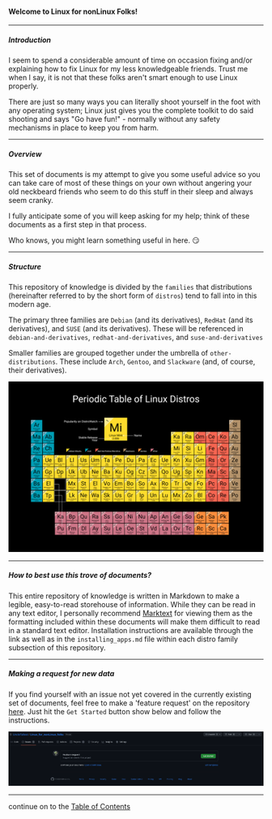 #### Welcome to Linux for nonLinux Folks!

---

##### Introduction

I seem to spend a considerable amount of time on occasion fixing and/or explaining how to fix Linux for my less knowledgeable friends. Trust me when I say, it is not that these folks aren't smart enough to use Linux properly. 

There are just so many ways you can literally shoot yourself in the foot with any operating system; Linux just gives you the complete toolkit to do said shooting and says "Go have fun!" - normally without any safety mechanisms in place to keep you from harm. 

---

##### Overview

This set of documents is my attempt to give you some useful advice so you can take care of most of these things on your own without angering your old neckbeard friends who seem to do this stuff in their sleep and always seem cranky. 

I fully anticipate some of you will keep asking for my help; think of these documents as a first step in that process. 

Who knows, you might learn something useful in here. :smirk:

---

##### Structure

This repository of knowledge is divided by the `families` that distributions (hereinafter referred to by the short form of `distros`) tend to fall into in this modern age.

The primary three families are `Debian` (and its derivatives), `RedHat` (and its  derivatives), and `SUSE` (and its derivatives). These will be referenced in `debian-and-derivatives`, `redhat-and-derivatives`, and `suse-and-derivatives`

Smaller families are grouped together under the umbrella of `other-distributions`. These include `Arch`, `Gentoo`, and `Slackware` (and, of course, their derivatives).



![](./images/periodic-table-of-distro.png)

---

##### How to best use this trove of documents?

This entire repository of knowledge is written in Markdown to make a legible, easy-to-read storehouse of information. While they can be read in any text editor, I personally recommend [Marktext](https://github.com/marktext/marktext) for viewing them as the formatting included within these documents will make them difficult to read in a standard text editor. Installation instructions are available through the link as well as in the `installing_apps.md` file within each distro family subsection of this repository.

---

##### Making a request for new data

If you find yourself with an issue not yet covered in the currently existing set of documents, feel free to make a 'feature request' on the repository [here](https://github.com/omtp-reference/Linux_for_nonLinux_folks/issues/new/choose). Just hit the `Get Started` button show below and follow the instructions. 

![](./images/feature-request.png)

---

continue on to the [Table of Contents](./pages/projector.html?src=../markdown/table-of-contents.md)

